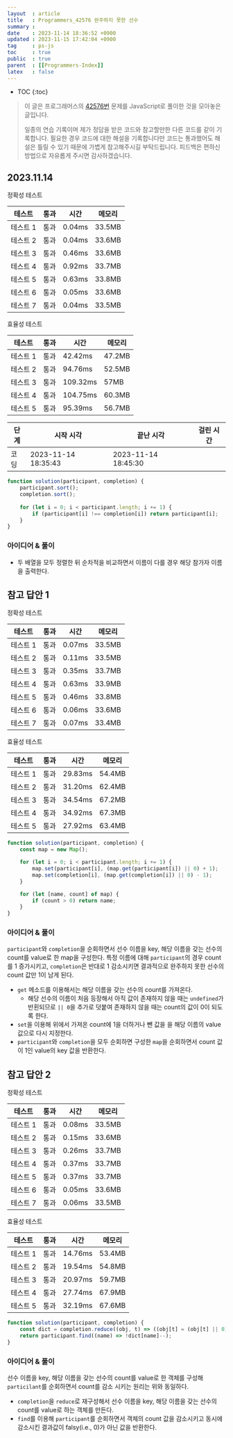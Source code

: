 ```yaml
---
layout  : article
title   : Programmers_42576 완주하지 못한 선수
summary : 
date    : 2023-11-14 18:36:52 +0900
updated : 2023-11-15 17:42:04 +0900
tag     : ps-js
toc     : true
public  : true
parent  : [[Programmers-Index]]
latex   : false
---
```

* TOC
{:toc}

> 이 글은 프로그래머스의 [42576번](https://programmers.co.kr/learn/courses/30/lessons/42576) 문제를 JavaScript로 풀이한 것을 모아놓은 글입니다.
>
> 일종의 연습 기록이며 제가 정답을 받은 코드와 참고할만한 다른 코드를 같이 기록합니다. 필요한 경우 코드에 대한 해설을 기록합니다만 코드는 통과했어도 해설은 틀릴 수 있기 때문에 가볍게 참고해주시길 부탁드립니다. 피드백은 편하신 방법으로 자유롭게 주시면 감사하겠습니다.

## 2023.11.14

정확성 테스트

| 테스트   | 통과 | 시간   | 메모리 |
| -------- | ---  | ------ | ------ |
| 테스트 1 | 통과 | 0.04ms | 33.5MB |
| 테스트 2 | 통과 | 0.04ms | 33.6MB |
| 테스트 3 | 통과 | 0.46ms | 33.6MB |
| 테스트 4 | 통과 | 0.92ms | 33.7MB |
| 테스트 5 | 통과 | 0.63ms | 33.8MB |
| 테스트 6 | 통과 | 0.05ms | 33.6MB |
| 테스트 7 | 통과 | 0.04ms | 33.5MB |

효율성 테스트

| 테스트   | 통과 | 시간     | 메모리 |
| -------- | ---  | -------- | ------ |
| 테스트 1 | 통과 | 42.42ms  | 47.2MB |
| 테스트 2 | 통과 | 94.76ms  | 52.5MB |
| 테스트 3 | 통과 | 109.32ms | 57MB   |
| 테스트 4 | 통과 | 104.75ms | 60.3MB |
| 테스트 5 | 통과 | 95.39ms  | 56.7MB |

| 단계      | 시작 시각           | 끝난 시각           | 걸린 시간 |
| --------- | ------------------- | ------------------- | --------- |
| 코딩      | 2023-11-14 18:35:43 | 2023-11-14 18:45:30 |           |

```js
function solution(participant, completion) {
    participant.sort();
    completion.sort();
    
    for (let i = 0; i < participant.length; i += 1) {
        if (participant[i] !== completion[i]) return participant[i];
    }
}
```

### 아이디어 & 풀이

* 두 배열을 모두 정렬한 뒤 순차적을 비교하면서 이름이 다를 경우 해당 참가자 이름을 출력한다.

## 참고 답안 1

정확성 테스트

| 테스트   | 통과 | 시간   | 메모리 |
| -------- | ---  | ------ | ------ |
| 테스트 1 | 통과 | 0.07ms | 33.5MB |
| 테스트 2 | 통과 | 0.11ms | 33.5MB |
| 테스트 3 | 통과 | 0.35ms | 33.7MB |
| 테스트 4 | 통과 | 0.63ms | 33.9MB |
| 테스트 5 | 통과 | 0.46ms | 33.8MB |
| 테스트 6 | 통과 | 0.06ms | 33.6MB |
| 테스트 7 | 통과 | 0.07ms | 33.4MB |

효율성 테스트

| 테스트   | 통과 | 시간    | 메모리 |
| -------- | ---- | ------  | ------ |
| 테스트 1 | 통과 | 29.83ms | 54.4MB |
| 테스트 2 | 통과 | 31.20ms | 62.4MB |
| 테스트 3 | 통과 | 34.54ms | 67.2MB |
| 테스트 4 | 통과 | 34.92ms | 67.3MB |
| 테스트 5 | 통과 | 27.92ms | 63.4MB |

```js
function solution(participant, completion) {
    const map = new Map();

    for (let i = 0; i < participant.length; i += 1) {
        map.set(participant[i], (map.get(participant[i]) || 0) + 1);
        map.set(completion[i], (map.get(completion[i]) || 0) - 1);
    }

    for (let [name, count] of map) {
        if (count > 0) return name;
    }
}
```

### 아이디어 & 풀이

`participant`와 `completion`을 순회하면서 선수 이름을 key, 해당 이름을 갖는 선수의 count를 value로 한 map을 구성한다. 특정 이름에 대해 `participant`의 경우 count를 1 증가시키고, `completion`은 반대로 1 감소시키면 결과적으로 완주하지 못한 선수의 count 값만 1이 남게 된다.

* `get` 메소드를 이용해서는 해당 이름을 갖는 선수의 count를 가져온다.
    * 해당 선수의 이름이 처음 등장해서 아직 값이 존재하지 않을 때는 `undefined`가 반횐되므로 `|| 0`을 추가로 덧붙여 존재하지 않을 때는 count의 값이 0이 되도록 한다.
* `set`을 이용해 위에서 가져온 count에 1을 더하거나 뺀 값을 을 해당 이름의 value 값으로 다시 지정한다.
* `participant`와 `completion`을 모두 순회하면 구성한 `map`을 순회하면서 count 값이 1인 value의 key 값을 반환한다.

## 참고 답안 2

정확성 테스트

| 테스트   | 통과 | 시간   | 메모리 |
| -------- | ---  | ------ | ------ |
| 테스트 1 | 통과 | 0.08ms | 33.5MB |
| 테스트 2 | 통과 | 0.15ms | 33.6MB |
| 테스트 3 | 통과 | 0.26ms | 33.7MB |
| 테스트 4 | 통과 | 0.37ms | 33.7MB |
| 테스트 5 | 통과 | 0.37ms | 33.7MB |
| 테스트 6 | 통과 | 0.05ms | 33.6MB |
| 테스트 7 | 통과 | 0.06ms | 33.5MB |

효율성 테스트

| 테스트   | 통과 | 시간    | 메모리 |
| -------- | ---- | ------  | ------ |
| 테스트 1 | 통과 | 14.76ms | 53.4MB |
| 테스트 2 | 통과 | 19.54ms | 54.8MB |
| 테스트 3 | 통과 | 20.97ms | 59.7MB |
| 테스트 4 | 통과 | 27.74ms | 67.9MB |
| 테스트 5 | 통과 | 32.19ms | 67.6MB |

```js
function solution(participant, completion) {
    const dict = completion.reduce((obj, t) => ((obj[t] = (obj[t] || 0) + 1), obj), {});
    return participant.find((name) => !dict[name]--);
}
```

### 아이디어 & 풀이

선수 이름을 key, 해당 이름을 갖는 선수의 count를 value로 한 객체를 구성해 `particilant`를 순회하면서 count를 감소 시키는 원리는 위와 동일하다.

* `completion`을 `reduce`로 재구성해서 선수 이름을 key, 해당 이름을 갖는 선수의 count를 value로 하는 객체를 만든다.
* `find`를 이용해 `participant`를 순회하면서 객체의 count 값을 감소시키고 동시에 감소시킨 결과값이 falsy(i.e., 0)가 아닌 값을 반환한다.
